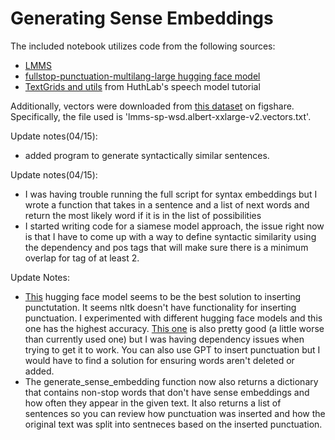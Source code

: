 # Generating Sense Embeddings

The included notebook utilizes code from the following sources:

- [LMMS](https://github.com/danlou/LMMS/tree/master)
- [fullstop-punctuation-multilang-large hugging face model](https://huggingface.co/oliverguhr/fullstop-punctuation-multilang-large)
- [TextGrids and utils](https://github.com/HuthLab/speechmodeltutorial/tree/master) from HuthLab's speech model tutorial

Additionally, vectors were downloaded from [this dataset](https://figshare.com/articles/dataset/LMMS-SP_ALBERT-XXLARGE/21975773?file=38999423) on figshare. Specifically, the file used is 'lmms-sp-wsd.albert-xxlarge-v2.vectors.txt'.

Update notes(04/15):

- added program to generate syntactically similar sentences.

Update notes(04/15):

- I was having trouble running the full script for syntax embeddings but I wrote a function that takes in a sentence and a list of next words and return the most likely word if it is in the list of possibilities
- I started writing code for a siamese model approach, the issue right now is that I have to come up with a way to define syntactic similarity using the dependency and pos tags that will make sure there is a minimum overlap for tag of at least 2.

Update Notes:

- [This](https://huggingface.co/oliverguhr/fullstop-punctuation-multilang-large) hugging face model seems to be the best solution to inserting punctutation. It seems nltk doesn't have functionality for inserting punctuation. I experimented with different hugging face models and this one has the highest accuracy. [This one](https://huggingface.co/felflare/bert-restore-punctuation) is also pretty good (a little worse than currently used one) but I was having dependency issues when trying to get it to work. You can also use GPT to insert punctuation but I would have to find a solution for ensuring words aren't deleted or added.
- The generate_sense_embedding function now also returns a dictionary that contains non-stop words that don't have sense embeddings and how often they appear in the given text. It also returns a list of sentences so you can review how punctuation was inserted and how the original text was split into sentneces based on the inserted punctuation.
